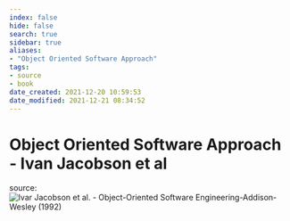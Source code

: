```yaml
---
index: false
hide: false
search: true
sidebar: true
aliases:
- "Object Oriented Software Approach"
tags:
- source
- book
date_created: 2021-12-20 10:59:53
date_modified: 2021-12-21 08:34:52
---
```


# Object Oriented Software Approach - Ivan Jacobson et al

source: ![Ivar Jacobson et al. - Object-Oriented Software Engineering-Addison-Wesley (1992)](Ivar%20Jacobson%20et%20al.%20-%20Object-Oriented%20Software%20Engineering-Addison-Wesley%20(1992).djvu)
